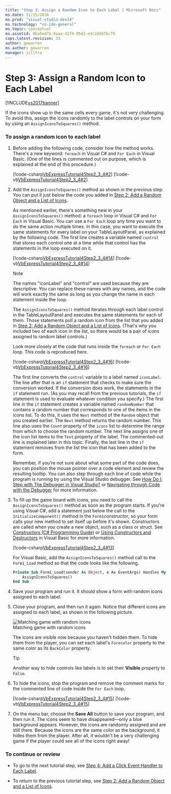 ```yaml
---
title: "Step 3: Assign a Random Icon to Each Label | Microsoft Docs"
ms.date: 11/15/2016
ms.prod: "visual-studio-dev14"
ms.technology: "vs-ide-general"
ms.topic: conceptual
ms.assetid: 0ba5ed7a-9aaa-41f4-95d2-e3c2d567bc79
caps.latest.revision: 33
author: gewarren
ms.author: gewarren
manager: jillfra
---
```

# Step 3: Assign a Random Icon to Each Label
[!INCLUDE[vs2017banner](../includes/vs2017banner.md)]

If the icons show up in the same cells every game, it's not very challenging. To avoid this, assign the icons randomly to the label controls on your form by using an `AssignIconsToSquares()` method.  
  
### To assign a random icon to each label  
  
1. Before adding the following code, consider how the method works. There's a new keyword: `foreach` in Visual C# and `For Each` in Visual Basic. (One of the lines is commented out on purpose, which is explained at the end of this procedure.)  
  
     [!code-csharp[VbExpressTutorial4Step2_3_4#2](../snippets/csharp/VS_Snippets_VBCSharp/vbexpresstutorial4step2_3_4/cs/form1.cs#2)]
     [!code-vb[VbExpressTutorial4Step2_3_4#2](../snippets/visualbasic/VS_Snippets_VBCSharp/vbexpresstutorial4step2_3_4/vb/form1.vb#2)]  
  
2. Add the `AssignIconsToSquares()` method as shown in the previous step. You can put it just below the code you added in [Step 2: Add a Random Object and a List of Icons](../ide/step-2-add-a-random-object-and-a-list-of-icons.md).  
  
     As mentioned earlier, there's something new in your `AssignIconsToSquares()` method: a `foreach` loop in Visual C# and `For Each` in Visual Basic. You can use a `For Each` loop any time you want to do the same action multiple times. In this case, you want to execute the same statements for every label on your TableLayoutPanel, as explained by the following code. The first line creates a variable named `control` that stores each control one at a time while that control has the statements in the loop executed on it.  
  
     [!code-csharp[VbExpressTutorial4Step2_3_4#14](../snippets/csharp/VS_Snippets_VBCSharp/vbexpresstutorial4step2_3_4/cs/form1.cs#14)]
     [!code-vb[VbExpressTutorial4Step2_3_4#14](../snippets/visualbasic/VS_Snippets_VBCSharp/vbexpresstutorial4step2_3_4/vb/form1.vb#14)]  
  
    > [!NOTE]
    > The names "iconLabel" and "control" are used because they are descriptive. You can replace these names with any names, and the code will work exactly the same as long as you change the name in each statement inside the loop.  
  
     The `AssignIconsToSquares()` method iterates through each label control in the TableLayoutPanel and executes the same statements for each of them. Those statements pull a random icon from the list that you added in [Step 2: Add a Random Object and a List of Icons](../ide/step-2-add-a-random-object-and-a-list-of-icons.md). (That's why you included two of each icon in the list, so there would be a pair of icons assigned to random label controls.)  
  
     Look more closely at the code that runs inside the `foreach` or `For Each` loop. This code is reproduced here.  
  
     [!code-csharp[VbExpressTutorial4Step2_3_4#16](../snippets/csharp/VS_Snippets_VBCSharp/vbexpresstutorial4step2_3_4/cs/form1.cs#16)]
     [!code-vb[VbExpressTutorial4Step2_3_4#16](../snippets/visualbasic/VS_Snippets_VBCSharp/vbexpresstutorial4step2_3_4/vb/form1.vb#16)]  
  
     The first line converts the `control` variable to a label named `iconLabel`. The line after that is an `if` statement that checks to make sure the conversion worked. If the conversion does work, the statements in the `if` statement run. (As you may recall from the previous tutorials, the `if` statement is used to evaluate whatever condition you specify.) The first line in the `if` statement creates a variable named `randomNumber` that contains a random number that corresponds to one of the items in the icons list. To do this, it uses the `Next` method of the `Random` object that you created earlier. The `Next` method returns the random number. This line also uses the `Count` property of the `icons` list to determine the range from which to choose the random number. The next line assigns one of the icon list items to the `Text` property of the label. The commented-out line is explained later in this topic. Finally, the last line in the `if` statement removes from the list the icon that has been added to the form.  
  
     Remember, if you're not sure about what some part of the code does, you can position the mouse pointer over a code element and review the resulting tooltip. You can also step through each line of code while the program is running by using the Visual Studio debugger. See [How Do I: Step with The Debugger in Visual Studio?](https://msdn.microsoft.com/vstudio/ee672313.aspx) or [Navigating through Code with the Debugger](../debugger/navigating-through-code-with-the-debugger.md) for more information.  
  
3. To fill up the game board with icons, you need to call the `AssignIconsToSquares()` method as soon as the program starts. If you're using Visual C#, add a statement just below the call to the `InitializeComponent()` method in the `Form1`*constructor*, so your form calls your new method to set itself up before it's shown. Constructors are called when you create a new object, such as a class or struct. See [Constructors (C# Programming Guide)](https://msdn.microsoft.com/library/ace5hbzh.aspx) or [Using Constructors and Destructors](https://msdn.microsoft.com/library/2z08e49e%28v=vs.90%29.aspx) in Visual Basic for more information.  
  
     [!code-csharp[VbExpressTutorial4Step2_3_4#13](../snippets/csharp/VS_Snippets_VBCSharp/vbexpresstutorial4step2_3_4/cs/form1.cs#13)]  
  
     For Visual Basic, add the `AssignIconsToSquares()` method call to the `Form1_Load` method so that the code looks like the following.  
  
    ```vb  
    Private Sub Form1_Load(sender As Object, e As EventArgs) Handles MyBase.Load  
        AssignIconsToSquares()  
    End Sub  
    ```  
  
4. Save your program and run it. It should show a form with random icons assigned to each label.  
  
5. Close your program, and then run it again. Notice that different icons are assigned to each label, as shown in the following picture.  
  
     ![Matching game with random icons](../ide/media/express-tut4step3.png "Express_Tut4Step3")  
Matching game with random icons  
  
     The icons are visible now because you haven't hidden them. To hide them from the player, you can set each label's `Forecolor` property to the same color as its `BackColor` property.  
  
    > [!TIP]
    > Another way to hide controls like labels is to set their **Visible** property to `False`.  
  
6. To hide the icons, stop the program and remove the comment marks for the commented line of code inside the `For Each` loop.  
  
     [!code-csharp[VbExpressTutorial4Step2_3_4#15](../snippets/csharp/VS_Snippets_VBCSharp/vbexpresstutorial4step2_3_4/cs/form1.cs#15)]
     [!code-vb[VbExpressTutorial4Step2_3_4#15](../snippets/visualbasic/VS_Snippets_VBCSharp/vbexpresstutorial4step2_3_4/vb/form1.vb#15)]  
  
7. On the menu bar, choose the **Save All** button to save your program, and then run it. The icons seem to have disappeared—only a blue background appears. However, the icons are randomly assigned and are still there. Because the icons are the same color as the background, it hides them from the player. After all, it wouldn't be a very challenging game if the player could see all of the icons right away!  
  
### To continue or review  
  
- To go to the next tutorial step, see [Step 4: Add a Click Event Handler to Each Label](../ide/step-4-add-a-click-event-handler-to-each-label.md).  
  
- To return to the previous tutorial step, see [Step 2: Add a Random Object and a List of Icons](../ide/step-2-add-a-random-object-and-a-list-of-icons.md).
